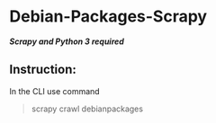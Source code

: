 # Debian-Packages-Scrapy
***Scrapy and Python 3 required***
## Instruction:
In the CLI use command
> scrapy crawl debianpackages
